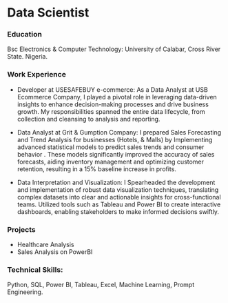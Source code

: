 # Data Scientist

### Education
Bsc Electronics & Computer Technology: University of Calabar, Cross River State. Nigeria.

### Work Experience
- Developer at USESAFEBUY e-commerce: As a Data Analyst at USB Ecommerce Company, I played a pivotal role in leveraging data-driven insights to enhance decision-making processes and drive business growth. My responsibilities spanned the entire data lifecycle, from collection and cleansing to analysis and reporting.

- Data Analyst at Grit & Gumption Company: I prepared Sales Forecasting and Trend Analysis for businesses (Hotels, & Malls) by Implementing advanced statistical models to predict sales trends and consumer behavior . These models significantly improved the accuracy of sales forecasts, aiding inventory management and optimizing customer retention, resulting in a 15% baseline increase in profits.

- Data Interpretation and Visualization: I Spearheaded the development and implementation of robust data visualization techniques, translating complex datasets into clear and actionable insights for cross-functional teams. Utilized tools such as Tableau and Power BI to create interactive dashboards, enabling stakeholders to make informed decisions swiftly.

### Projects
- Healthcare Analysis
- Sales Analysis on PowerBI

### Technical Skills: 
Python, SQL, Power BI, Tableau, Excel, Machine Learning, Prompt Engineering. 
